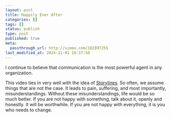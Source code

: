 ```yaml
---
layout: post
title: Happily Ever After
categories: []
tags: []
status: publish
type: post
published: true
meta:
  passthrough_url: http://vimeo.com/102897255
last_modified_at: 2024-11-01 18:37:50
---
```


I continue to believe that communication is the most powerful agent in any organization.


This video ties in very well with the idea of 
[Storylines](http://www.jethrojones.com/blog/2014/1/18/storylines-or-how-to-deal-with-misunderstandings). So often, we assume things that are not the case. It leads to pain, suffering, and most importantly, misunderstandings. Without these misunderstandings, life would be so much better. If you are not happy with something, talk about it, openly and honestly. It will be worthwhile. If you are not happy with everything, it is you who needs to change.
